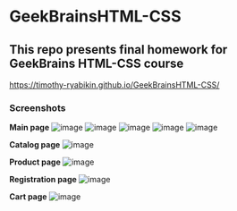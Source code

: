 # GeekBrainsHTML-CSS
## This repo presents final homework for GeekBrains HTML-CSS course

https://timothy-ryabikin.github.io/GeekBrainsHTML-CSS/

### Screenshots
**Main page**
![image](https://user-images.githubusercontent.com/55481459/170768858-e86f9764-4a58-4f23-bf5d-74795d47e702.png)
![image](https://user-images.githubusercontent.com/55481459/170769220-2af94889-37fc-4a9d-b5d5-6c8d70678178.png)
![image](https://user-images.githubusercontent.com/55481459/170768886-993fd816-6e76-4180-a42e-2bc47e7e1150.png)
![image](https://user-images.githubusercontent.com/55481459/170768914-c084d1bc-68c6-45e8-9e8f-6faf5b6162a7.png)
![image](https://user-images.githubusercontent.com/55481459/170769167-38bcf028-48ab-405e-b50f-6cdfe445cf66.png)

**Catalog page**
![image](https://user-images.githubusercontent.com/55481459/170769040-ac9399b5-99cd-427c-ba61-fab103c913ae.png)

**Product page**
![image](https://user-images.githubusercontent.com/55481459/170769115-f14d29fd-39da-4a70-8e83-2a224291a908.png)

**Registration page**
![image](https://user-images.githubusercontent.com/55481459/170769386-792f12fe-0c38-4611-a05d-6da942bfaab1.png)

**Cart page**
![image](https://user-images.githubusercontent.com/55481459/170769447-912066ce-4082-4e55-abbf-8a4b0fac52eb.png)
